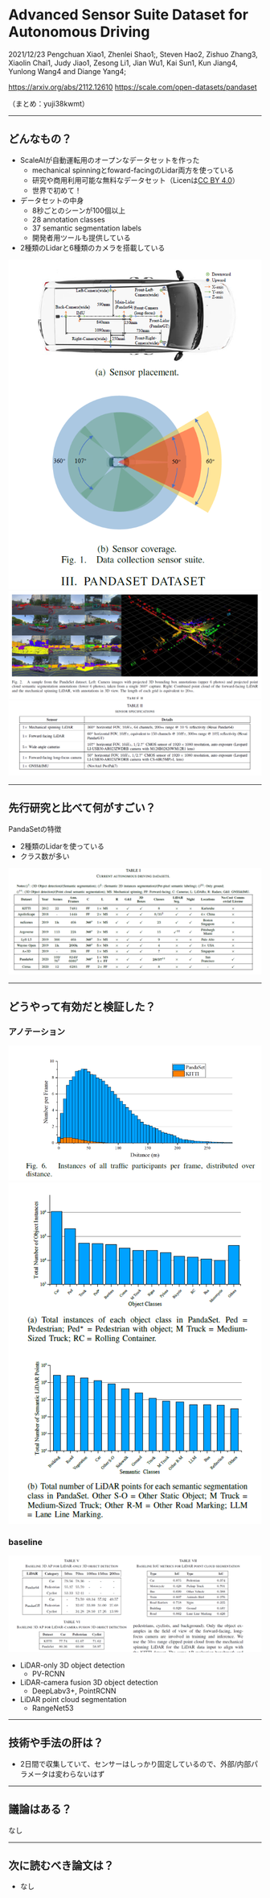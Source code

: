 Advanced Sensor Suite Dataset for Autonomous Driving
===

2021/12/23 Pengchuan Xiao1, Zhenlei Shao1;, Steven Hao2, Zishuo Zhang3, Xiaolin Chai1, Judy Jiao1,
Zesong Li1, Jian Wu1, Kai Sun1, Kun Jiang4, Yunlong Wang4 and Diange Yang4;


https://arxiv.org/abs/2112.12610
https://scale.com/open-datasets/pandaset

（まとめ：yuji38kwmt）

---

## どんなもの？

* ScaleAIが自動運転用のオープンなデータセットを作った
    * mechanical spinningとfoward-facingのLidar両方を使っている
    * 研究や商用利用可能な無料なデータセット（Licenは[CC BY 4.0](https://scale.com/legal/pandaset-terms-of-use)）
    * 世界で初めて！
* データセットの中身
    * 8秒ごとのシーンが100個以上
    * 28 annotation classes
    * 37 semantic segmentation labels
    * 開発者用ツールも提供している
* 2種類のLidarと6種類のカメラを搭載している

![fig1](yuji38kwmt/fig1.png)
![fig2](yuji38kwmt/fig2.png)
![tab2](yuji38kwmt/tab2.png)

---

## 先行研究と比べて何がすごい？

PandaSetの特徴
* 2種類のLidarを使っている
* クラス数が多い

![tab1](yuji38kwmt/tab1.png)

---

## どうやって有効だと検証した？

### アノテーション

![fig6](yuji38kwmt/fig6.png)
![fig7](yuji38kwmt/fig7.png)

### baseline
![tab5](yuji38kwmt/tab5.png)

* LiDAR-only 3D object detection
    * PV-RCNN
* LiDAR-camera fusion 3D object detection
    * DeepLabv3+, PointRCNN
* LiDAR point cloud segmentation
    * RangeNet53

---

## 技術や手法の肝は？
* 2日間で収集していて、センサーはしっかり固定しているので、外部/内部パラメータは変わらないはず

---

## 議論はある？
なし


---

## 次に読むべき論文は？
* なし